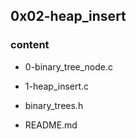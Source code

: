 ## 0x02-heap_insert

### content

- 0-binary_tree_node.c

- 1-heap_insert.c

- binary_trees.h

- README.md
